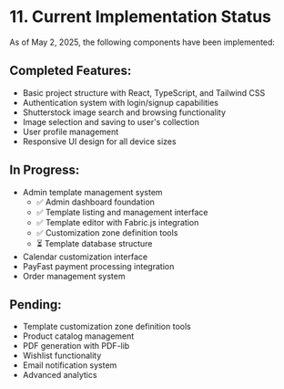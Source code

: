 
# 11. Current Implementation Status

As of May 2, 2025, the following components have been implemented:

## Completed Features:
- Basic project structure with React, TypeScript, and Tailwind CSS
- Authentication system with login/signup capabilities
- Shutterstock image search and browsing functionality
- Image selection and saving to user's collection
- User profile management
- Responsive UI design for all device sizes

## In Progress:
- Admin template management system
  - ✅ Admin dashboard foundation
  - ✅ Template listing and management interface
  - ✅ Template editor with Fabric.js integration
  - ✅ Customization zone definition tools
  - ⏳ Template database structure
- Calendar customization interface
- PayFast payment processing integration
- Order management system

## Pending:
- Template customization zone definition tools
- Product catalog management
- PDF generation with PDF-lib
- Wishlist functionality
- Email notification system
- Advanced analytics

